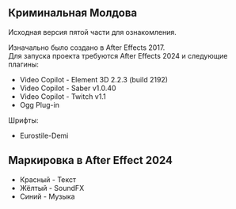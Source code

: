 ## Криминальная Молдова

Исходная версия пятой части для ознакомления.

Изначально было создано в After Effects 2017.  
Для запуска проекта требуются After Effects 2024 и следующие плагины:  
- Video Copilot - Element 3D 2.2.3 (build 2192)
- Video Copilot - Saber v1.0.40
- Video Copilot - Twitch v1.1
- Ogg Plug-in

Шрифты:  
- Eurostile-Demi

## Маркировка в After Effect 2024

- Красный - Текст
- Жёлтый - SoundFX
- Синий - Музыка